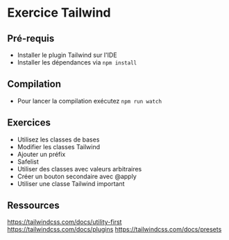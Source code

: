 # Exercice Tailwind

## Pré-requis
- Installer le plugin Tailwind sur l'IDE
- Installer les dépendances via `npm install`

## Compilation
- Pour lancer la compilation exécutez `npm run watch`

## Exercices
- Utilisez les classes de bases
- Modifier les classes Tailwind
- Ajouter un préfix
- Safelist
- Utiliser des classes avec valeurs arbitraires
- Créer un bouton secondaire avec @apply
- Utiliser une classe Tailwind important

## Ressources
https://tailwindcss.com/docs/utility-first
https://tailwindcss.com/docs/plugins
https://tailwindcss.com/docs/presets